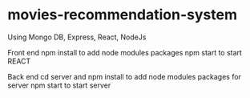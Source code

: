 # movies-recommendation-system
Using Mongo DB, Express, React, NodeJs

Front end
npm install to add node modules packages
npm start to start REACT

Back end
cd server and npm install to add node modules packages for server
npm start to start server
